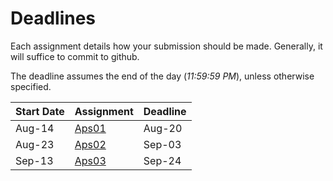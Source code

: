# Deadlines

Each assignment details how your submission should be made. Generally, it will suffice to commit to github.

The deadline assumes the end of the day (*11:59:59 PM*), unless otherwise specified.

| Start Date | Assignment                          | Deadline |
|------------|-------------------------------------|----------|
| Aug-14     | [Aps01](modules/01-intro/aps01.md)  | Aug-20   |
| Aug-23     | [Aps02](modules/03-batch/aps02_sql.md)  | Sep-03   |
| Sep-13     | [Aps03](modules/07-lambda/aps03_lambda.md)  | Sep-24   |